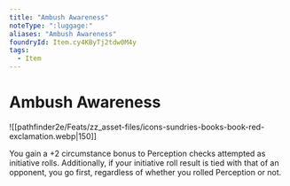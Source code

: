 ```yaml
---
title: "Ambush Awareness"
noteType: ":luggage:"
aliases: "Ambush Awareness"
foundryId: Item.cy4KByTj2tdw0M4y
tags:
  - Item
---
```


# Ambush Awareness
![[pathfinder2e/Feats/zz_asset-files/icons-sundries-books-book-red-exclamation.webp|150]]

You gain a +2 circumstance bonus to Perception checks attempted as initiative rolls. Additionally, if your initiative roll result is tied with that of an opponent, you go first, regardless of whether you rolled Perception or not.
